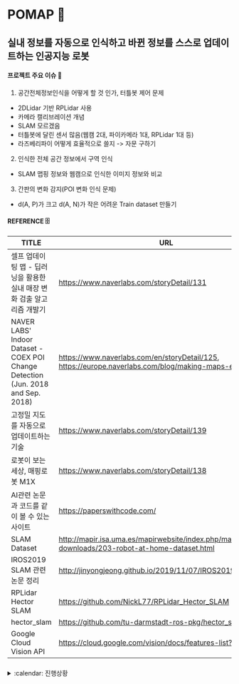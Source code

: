 # POMAP :robot:
## 실내 정보를 자동으로 인식하고 바뀐 정보를 스스로 업데이트하는 인공지능 로봇

#### 프로젝트 주요 이슈 :dart:
1. 공간전체정보인식을 어떻게 할 것 인가, 터틀봇 제어 문제
 * 2DLidar 기반 RPLidar 사용
 * 카메라 캘리브레이션 개념
 * SLAM 모르겠음
 * 터틀봇에 달린 센서 많음(웹캠 2대, 파이카메라 1대, RPLidar 1대 등) 
  * 라즈베리파이 어떻게 효율적으로 쓸지 -> 자문 구하기
2. 인식한 전체 공간 정보에서 구역 인식
 * SLAM 맵핑 정보와 웹캠으로 인식한 이미지 정보와 비교
3. 간판의 변화 감지(POI 변화 인식 문제)
 * d(A, P)가 크고 d(A, N)가 작은 어려운 Train dataset 만들기 


#### REFERENCE :file_cabinet:
| TITLE | URL |
| ----- | -------- |
| 셀프 업데이팅 맵 - 딥러닝을 활용한 실내 매장 변화 검출 알고리즘 개발기 | https://www.naverlabs.com/storyDetail/131 |
| NAVER LABS' Indoor Dataset - COEX POI Change Detection (Jun. 2018 and Sep. 2018) | https://www.naverlabs.com/en/storyDetail/125, https://europe.naverlabs.com/blog/making-maps-evergreen/ |
| 고정밀 지도를 자동으로 업데이트하는 기술 | https://www.naverlabs.com/storyDetail/139 |
| 로봇이 보는 세상, 매핑로봇 M1X | https://www.naverlabs.com/storyDetail/138 |
| AI관련 논문과 코드를 같이 볼 수 있는 사이트 | https://paperswithcode.com/ |
| SLAM Dataset | http://mapir.isa.uma.es/mapirwebsite/index.php/mapir-downloads/203-robot-at-home-dataset.html |
| IROS2019 SLAM 관련 논문 정리 | http://jinyongjeong.github.io/2019/11/07/IROS2019_SLAM_list/ |
| RPLidar Hector SLAM | https://github.com/NickL77/RPLidar_Hector_SLAM |
| hector_slam | https://github.com/tu-darmstadt-ros-pkg/hector_slam |
| Google Cloud Vision API | https://cloud.google.com/vision/docs/features-list?refresh=1 |


### 
<details>
 <summary> :calendar: 진행상황</summary>
<div markdown="1">

#### 191120 수
* ROS Rviz 에 camera 노드 생성함 
 * 웹캠이랑 연결
* ROS Rviz에 rplidar 노드 만들어서 점군 이미지 띄우기 시도중
  * ttyUSB0라는 포트가 없음 -> 포트이름 바꿔도 안됨
* KOBUKI 구입->재고확인 안됨
* Donkey car ssh 통신 문제

#### 191121 목
* RPLidar 드라이버 깔고 work station 사망함
* 터틀봇 다음주에 옴
* OCR로 문자 인식 시도함
 * 간판인식과는 거리가 먼 알고리즘이라 판단
* YOLO
 * 이미지 인식을 통해 객체를 구분하여 라벨링하는 것까지 성공했으나 동영상과 웹캠 실행의 오류 문제가 생김
 * 동영상 인식을 위해 CUDA 및 openCV 재설치 중에 시스템 오류발생 / 문제해결 

#### 191122 금
* 3차 중간발표


#### 191126 화
* 터틀봇3 도착해서 조립함
* pytorch로 triplet [잘 돌아가는지 봄](https://github.com/CoinCheung/triplet-reid-pytorch)
* 맵핑할 공간 세트 정의하기(NaverLABS cvpr2019 Did it change? Learning to Detect Poit-of-Interest Changes for Proactive Map Updates 논문 보기 시작하면서 세트 상황 ) 


#### 191127 수
* 라즈베리파이에 ros설치 시도 중(boost error, j1 error남)
* 센서 데이터 처리 어떻게 해야할지 ROS 튜토리얼이랑 비슷한 프로젝트 소스코드 보면서 공부하고 있음
* 라이다로 맵핑한 지도와 매장 위치 정보, 업데이트 정보 어떻게 합치고 랜더링할지 방법 생각함 


#### 191128 목
* 윤은영 교수님 피드백 -> 라이다 지도와 이미지 위치를 연동할 논문 찾아보라 하심


#### ~191202 월 까지 내가 한 일(trello backup 용)


* 라즈베리파이 한번 밀었음(191202)
* 트렐로 내 카드도 밀림 :innocent:
  * 깃에도 빠짐없이 기록하기로,,  
* Remote PC 와 라즈베리파이에 ROS 설치 및 라즈베리파이 기본 설정 후 각 PC에 
```$ sudo apt-get install ssh```
or
```$ sudo apt-get install openssh-server```
둘 다 설치해 봄

* Remote PC와 라즈베리파이 모두 
```/etc/ssh/ssh_config```
```/etc/ssh/sshd_config```  파일 모두 Port 22 주석 처리 해제하기
gedit으로 편집하면 비교적(?) 편하지만 라즈베리파이는 gedit 편집기 안됨

* 위 파일 저장하고 
```service sshd restart``` 
ssh 서비스를 재시작

* 라즈베리파이에서 
```$ sudo systemctl enable ssh```
```$ sudo systemctl start ssh``` 하고  
```$ ssh pirl@192.168.0.15``` 입력하고 패스워드 입력하면 ssh 통신 될 거임  

* 라즈베리파이에서 bringup 시도 했을 때  
[ERROR] unable to contact master at [localhost:11311] 
the traceback for the exception was written to the log file  
이 오류가 뜨는 이유가 OpenCR 펌웨어 업데이트 때문이라는 ROS wiki의 글을 보고 시도해 봤으나 여전히 안되고 topic 메시지들이 전송이 안됨

**Remote PC와 라즈베리파이는 같은 라우터의 네트워크를 공유해야함**

##### 여기까지 설정이 끝났다면 bringup 시도하기

1. Remote PC [terminal 1]
``` $ roscore```  


2. 라즈베리파이
``` $ roslaunch turtlebot3_bringup turtlebot3_robot.launch```  
여기서 publisher, subscriber 메세지 송수신 되야함


3. Remote PC
``` $ export TURTLEBOT3_MODEL=burger``` [terminal 2]
``` $ roslaunch turtlebot3_bringup turtlebot3_remote.launch```[terminal 3]
``` $ rosrun rviz rviz -d `rospack find turtlebot3_description`/rviz/model.rviz ```  
실행했을 때 오류생기는 노드 모두 없어야 함


* 원격 작동(키로 터틀봇 제어하기)
``` $ export TURTLEBOT3_MODEL=burger```
``` $ roslaunch turtlebot3_teleop turtlebot3_teleop_key.launch```

여기까지 꼭 해보기




* 우리 프로젝트에 참고할 [코드](https://github.com/sooooojinlee/POMAP/blob/master/pomap_ref_code/move.py) 분석 중

* 터틀봇 제어와 독립적인 라즈베리파이랑 웹캠 어떻게 할지 보고있음

* 라즈베리파이에 웹캠을 연결하려면 전력을 외부에서 공급받는 웹캠을 이용해야 할 구도 있음  

* 일단 라즈베리파이에 opencv 3.4.0 버전 깔아보긴 함 -> 안돌아갈 거 같음 :sob:

* 라즈베리파이에서 웹캠 영상을 웹으로 stream 해서 서버로 보내기 시도 중  -> 작성하기


### 라즈베리파이에서 mjpg-streamer를 사용하여 웹캠 스트리밍 하기
* 라즈베리파이에서 카메라 쓸 수 있도록 설정하기
```sudo raspi-config```
* mjpg-streamer 소스코드를 다운로드 받을 디렉토리 생성
```$ mkdir project```
```$ cd project```
* 깃허브에서 소스 코드를 다운로드 받기 위해 라즈베리파이에 git 깔기
```$ sudo apt-get install git```
* mjpg-streamer 소스코드 받기
```$ git clone https://github.com/jacksonliam/mjpg-streamer.git```
* mjpg-streamer 컴파일 하기 위한 패키지 설치 -> opencv 깔면서 깔림 
```$ sudo apt-get install cmake python-imaging libjpeg-dev build-essential```
* 컴파일하고 설치 진행
```$ cd mjpg-streamer/mjpg-streamer-experimental/
```$ make CMAKE_BUILD_TYPE=Debug```
```$ sudo make install```
```$ cd```
* 웹캠으로부터 캡처한 영상을 http포트 8090으로 스트리밍하도록 함
```$ mjpg_streamer -i "input_uvc.so" -o "output_http.so -p 8090 -w /usr/local/share/mjpg-streamer/www/"

```$ sudo modprobe bcm2835-v4l2```
```$ mjpg_streamer -i "input_uvc.so" -o "output_http.so -p 8090 -w /usr/local/share/mjpg-streamer/www/"```

* 라즈베리파이에서 localhost:8090 접속

* 192.168.0.91:8090/?action=snapshot 으로 영상 전송받기
  * 아마 opencv에서
 ```cap = cv.VideoCapture('http://192.168.0.91:8090/?action=stream')``` 이런식으로 받아오면 될듯

#  191206 

* 라즈베리파이와 카메라에 대한 이슈는 이 분 블로그에 잘 정리되어 있음
  * [Raspberry PI 3에 로지텍 웹캠 C922 연결하여 테스트](https://webnautes.tistory.com/909?category=762590)
  * [Raspberry Pi Camera Module( pi camera ) 사용하는 방법](https://webnautes.tistory.com/929?category=762590)
  * [Raspberry Pi Camera Module( pi camera )를 위해 OpenCV + raspicam 사용하기](https://webnautes.tistory.com/956?category=762590)
  * [Raspberry Pi 에서 mjpg-streamer를 사용하여 웹캠 스트리밍하기](https://webnautes.tistory.com/1261)


* 학부생 분의 도움으로 통신 문제 간단하게 해결 :sunglasses: 
  * 라즈베리파이와 워크스테이션이 같은 라우터를 공유하지 않아도 http 서버로 접근이 가능한지?  
    -> 불가능하다. 네트워크 프로토콜 계층문제 때문에 복잡해진다.
  * 소켓통신이 꼭 필요할 것 같아 보이는가?
    -> 필요없다. 편한거 쓰면 되고 소켓통신을 하려면 멀티스레드 처리해야한다.
  
  
* 웹캠으로부터 영상을 받아 워크 스테이션에 이미지로 저장하기
  * 1. 워크 스테이션  
   ``` $ ssh pi@192.168.0.37``` 
    패스워드 입력 후 접속
    라즈베리파이에 배치파일 만들어서 자동실행가능하도록 만들었음



</div>
</details>




